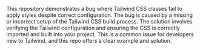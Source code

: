 This repository demonstrates a bug where Tailwind CSS classes fail to apply styles despite correct configuration. The bug is caused by a missing or incorrect setup of the Tailwind CSS build process.  The solution involves verifying the Tailwind configuration and ensuring the CSS is correctly imported and built into your project.  This is a common issue for developers new to Tailwind, and this repo offers a clear example and solution.
